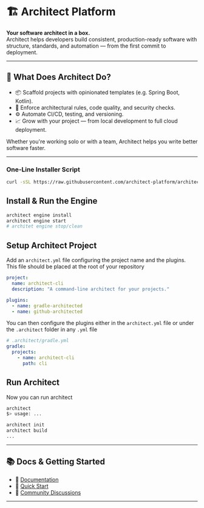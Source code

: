 # 🏗️ Architect Platform

**Your software architect in a box.**  
Architect helps developers build consistent, production-ready software with structure, standards, and automation — from the first commit to deployment.

---

## 🚀 What Does Architect Do?

- 📦 Scaffold projects with opinionated templates (e.g. Spring Boot, Kotlin).
- 🔐 Enforce architectural rules, code quality, and security checks.
- ⚙️ Automate CI/CD, testing, and versioning.
- 📈 Grow with your project — from local development to full cloud deployment.

Whether you're working solo or with a team, Architect helps you write better software faster.

---

### One‑Line Installer Script

```bash
curl -sSL https://raw.githubusercontent.com/architect-platform/architect-cli/main/.installers/bash | bash
```

## Install & Run the Engine
```bash
architect engine install
architect engine start
# architet engine stop/clean
```

## Setup Architect Project

Add an `architect.yml` file configuring the project name and the plugins.
This file should be placed at the root of your repository
```yaml
project:
  name: architect-cli
  description: "A command-line architect for your projects."

plugins:
  - name: gradle-architected
  - name: github-architected
```

You can then configure the plugins either in the `architect.yml` file or under the `.architect` folder in any `.yml` file
```yaml
# .architect/gradle.yml
gradle:
  projects:
    - name: architect-cli
      path: cli
```

## Run Architect

Now you can run architect
```bash
architect
$> usage: ...
```

```bash
architect init
architect build
...
```

---

## 📚 Docs & Getting Started

- 📖 [Documentation](https://your-docs-url.com)
- 🧪 [Quick Start](https://your-docs-url.com/start)
- 💬 [Community Discussions](https://github.com/orgs/YOUR_ORG_NAME/discussions)

---

